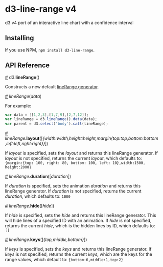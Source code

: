 # d3-line-range v4

d3 v4 port of an interactive line chart with a confidence interval

## Installing

If you use NPM, `npm install d3-line-range`.

## API Reference

<a name="lineRange" href="#lineRange">#</a> d3.<b>lineRange</b>()

Constructs a new default [lineRange generator](#_lineRange).

<a name="_lineRange" href="#_lineRange">#</a> <i>lineRange</i>(<i>data</i>)

For example:

```js
var data = [[1,2,3],[1,7,9],[2,7,12]]; 
var lineRange = d3.lineRange().data(data);
var parent = d3.select('body').call(lineRange);
```

<a name="lineRange_layout" href="#lineRange_layout">#</a> <i>lineRange</i>.<b>layout</b>([<i>{width:width,height:height,margin{top:top,bottom:bottom,left:left,right:right}}</i>])

If *layout* is specified, sets the *layout* and returns this lineRange generator. If *layout* is not specified, returns the current *layout*, which defaults to:  ```{margin:{top: 100, right: 80, bottom: 100, left: 10},width:1500, height:2000}```

<a name="lineRange_duration" href="#lineRange_duration">#</a> <i>lineRange</i>.<b>duration</b>([<i>duration</i>])

If *duration* is specified, sets the animation *duration* and returns this lineRange generator. If *duration* is not specified, returns the current *duration*, which defaults to:  ```1000```

<a name="lineRange_hide" href="#lineRange_hide">#</a> <i>lineRange</i>.<b>hide</b>([<i>hide</i>])

If *hide* is specified, sets the *hide* and returns this lineRange generator. This will hide lines of a specified ID with an animation. If *hide* is not specified, returns the current *hide*, which is the hidden lines by ID, which defaults to:  ```[]```

<a name="lineRange_keys" href="#lineRange_keys">#</a> <i>lineRange</i>.<b>keys</b>([<i>{top,middle,bottom}</i>])

If *keys* is specified, sets the *keys* and returns this lineRange generator. If *keys* is not specified, returns the current *keys*, which are the keys for the range values, which default to:  ```{bottom:0,middle:1,top:2}```
